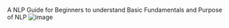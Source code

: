 A NLP Guide for Beginners to understand Basic Fundamentals and Purpose of NLP
![image](https://github.com/user-attachments/assets/116f9418-f20d-42a3-8498-b09e51f06b4f)




